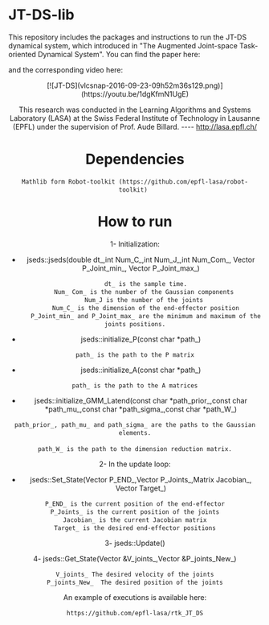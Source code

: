 # JT-DS-lib


This repository includes the packages and instructions to run the JT-DS dynamical system, which introduced in "The Augmented Joint-space Task-oriented Dynamical System". You can find the paper here:

and the corresponding video here:
<div style="text-align:center">
[![JT-DS](vlcsnap-2016-09-23-09h52m36s129.png)](https://youtu.be/1dgKfmN1UgE)

This research was conducted in the Learning Algorithms and Systems Laboratory (LASA) at the Swiss Federal Institute of Technology in Lausanne (EPFL) under the supervision of Prof. Aude Billard.  ---- http://lasa.epfl.ch/

# Dependencies 
	Mathlib form Robot-toolkit (https://github.com/epfl-lasa/robot-toolkit) 

# How to run

1- Initialization:

+  jseds::jseds(double dt_,int Num_C_,int Num_J_,int Num_Com_, Vector P_Joint_min_, Vector P_Joint_max_)
     
```
      dt_ is the sample time.
      Num_ Com_ is the number of the Gaussian components 
      Num_J is the number of the joints 
      Num_C_ is the dimension of the end-effector position
      P_Joint_min_ and P_Joint_max_ are the minimum and maximum of the joints positions.
```

+  jseds::initialize_P(const char *path_)
```
path_ is the path to the P matrix
```

+  jseds::initialize_A(const char *path_)
```
path_ is the path to the A matrices
```
+  jseds::initialize_GMM_Latend(const char *path_prior_,const char *path_mu_,const char *path_sigma_,const char *path_W_)
```
path_prior_, path_mu_ and path_sigma_ are the paths to the Gaussian elements.

path_W_ is the path to the dimension reduction matrix.
```
2- In the update loop:

+ jseds::Set_State(Vector P_END_,Vector P_Joints_,Matrix Jacobian_, Vector Target_)
```
P_END_ is the current position of the end-effector
P_Joints_ is the current position of the joints
Jacobian_ is the current Jacobian matrix
Target_ is the desired end-effector positions
```

3- jseds::Update()

4- jseds::Get_State(Vector &V_joints_,Vector &P_joints_New_)
```
V_joints_ The desired velocity of the joints
P_joints_New_  The desired position of the joints
```

An example of executions is available here:

	https://github.com/epfl-lasa/rtk_JT_DS
